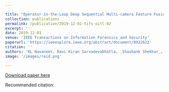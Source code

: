 ```yaml
---

title: "Operator-in-the-Loop Deep Sequential Multi-camera Feature Fusion for Person Re-identification"
collection: publications
permalink: /publication/2019-12-01-tifs-oitl-02
excerpt: ''
date: 2019-12-01
venue: 'IEEE Transactions on Information Forensics and Security'
paperurl: 'https://ieeexplore.ieee.org/abstract/document/8922622'
citation: ''
authors: 'KL Navaneet, Ravi Kiran Sarvadevabhatla, _Shashank Shekhar_, R Venkatesh Babu, Anirban Chakraborty'
image: '/images/reid.png' 

---
```


[Download paper here](https://ieeexplore.ieee.org/abstract/document/8922622)

Recommended citation: 